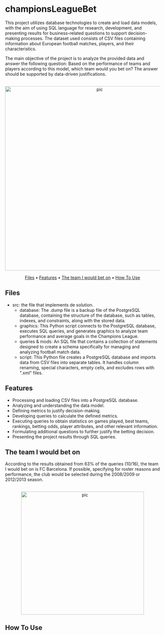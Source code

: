 # championsLeagueBet
This project utilizes database technologies to create and load data models, with the aim of using SQL language for research, development, and presenting results for business-related questions to support decision-making processes. The dataset used consists of CSV files containing information about European football matches, players, and their characteristics.

The main objective of the project is to analyze the provided data and answer the following question: Based on the performance of teams and players according to this model, which team would you bet on? The answer should be supported by data-driven justifications.

<p align="center">
  <br>
  <img src="https://media.tenor.com/uGJlZtw8MXIAAAAC/uefa-champions-league.gif" alt="pic" width="600">
  <br>
</p>
<p align="center" >
  <a href="#Files">Files</a> •
  <a href="#features">Features</a> •
  <a href="#the-team-i-would-bet-on">The team I would bet on</a> •
  <a href="#how-to-use">How To Use</a> 
</p>

## Files

- src: the file that implements de solution.
  - database: The .dump file is a backup file of the PostgreSQL database, containing the structure of the database, such as tables, indexes, and constraints, along with the stored data.
  - graphics: This Python script connects to the PostgreSQL database, executes SQL queries, and generates graphics to analyze team performance and average goals in the Champions League.
  - queries & mods: An SQL file that contains a collection of statements designed to create a schema specifically for managing and analyzing football match data.
  - script: This Python file creates a PostgreSQL database and imports data from CSV files into separate tables. It handles column renaming, special characters, empty cells, and excludes rows with ".xml" files.
    
## Features

- Processing and loading CSV files into a PostgreSQL database.
- Analyzing and understanding the data model.
- Defining metrics to justify decision-making.
- Developing queries to calculate the defined metrics.
- Executing queries to obtain statistics on games played, best teams, rankings, betting odds, player attributes, and other relevant information.
- Formulating additional questions to further justify the betting decision.
- Presenting the project results through SQL queries.

## The team I would bet on
According to the results obtained from 63% of the queries (10/16), the team I would bet on is FC Barcelona. If possible, specifying for roster reasons and performance, the club would be selected during the 2008/2009 or 2012/2013 season.

<p align="center">
  <br>
  <img src="https://3.bp.blogspot.com/-SuG29vc5mzI/UwB9koNY3pI/AAAAAAAAFfY/Smu23F9C1Lw/s1600/Iniesta+against+Rayo+Vallecano.jpg" alt="pic" width="400">
  <br>
</p>

## How To Use


